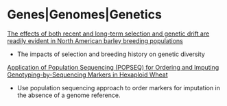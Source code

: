 Genes|Genomes|Genetics
=======================

[The effects of both recent and long-term selection and genetic drift are 
readily evident in North American barley breeding populations](http://www.ncbi.nlm.nih.gov/pubmed/26715093)

* The impacts of selection and breeding history on genetic diversity 

[Application of Population Sequencing (POPSEQ) for Ordering and Imputing 
Genotyping-by-Sequencing Markers in Hexaploid Wheat](http://www.g3journal.org/content/5/12/2547.full.pdf+html)

* Use population sequencing approach to order markers for imputation in the absence of a genome reference.
